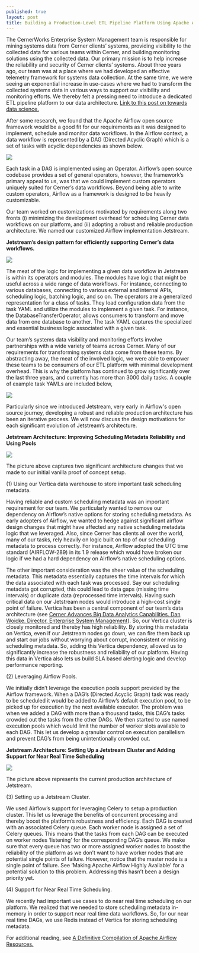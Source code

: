 ```yaml
---
published: true
layout: post
title: Building a Production-Level ETL Pipeline Platform Using Apache Airflow
---
```


The CernerWorks Enterprise System Management team is responsible for mining systems data from Cerner clients’ systems, providing visibility to the collected data for various teams within Cerner, and building monitoring solutions using the collected data. Our primary mission is to help increase the reliability and security of Cerner clients’ systems. About three years ago, our team was at a place where we had developed an effective telemetry framework for systems data collection. At the same time, we were seeing an exponential increase in use-cases where we had to transform the collected systems data in various ways to support our visibility and monitoring efforts. We thereby felt a pressing need to introduce a dedicated ETL pipeline platform to our data architecture. [Link to this post on towards data science.](https://towardsdatascience.com/building-a-production-level-etl-pipeline-platform-using-apache-airflow-a4cf34203fbd?source=friends_link&sk=0f30754578cd9ed92b8ec6dd42c0d8aa) 

After some research, we found that the Apache Airflow open source framework would be a good fit for our requirements as it was designed to implement, schedule and monitor data workflows. In the Airflow context, a data workflow is represented by a DAG (Directed Acyclic Graph) which is a set of tasks with acyclic dependencies as shown below.  

![]({{site.baseurl}}/images/jetstream_architecture/example_dag_in_airflow.PNG)


Each task in a DAG is implemented using an Operator.  Airflow’s open source codebase provides a set of general operators, however, the framework’s primary appeal to us, was that we could implement custom operators uniquely suited for Cerner’s data workflows. Beyond being able to write custom operators, Airflow as a framework is designed to be heavily customizable.  

Our team worked on customizations motivated by requirements along two fronts (i) minimizing the development overhead for scheduling Cerner data workflows on our platform, and (ii) adopting a robust and reliable production architecture. We named our customized Airflow implementation Jetstream.  

**Jetstream’s design pattern for efficiently supporting Cerner’s data workflows.** 

![]({{site.baseurl}}/images/jetstream_architecture/jetstream_data_workflow.PNG)

The meat of the logic for implementing a given data workflow in Jetstream is within its operators and modules. The modules have logic that might be useful across a wide range of data workflows. For instance, connecting to various databases, connecting to various external and internal APIs, scheduling logic, batching logic, and so on. The operators are a generalized representation for a class of tasks. They load configuration data from the task YAML and utilize the modules to implement a given task. For instance, the DatabaseTransferOperator, allows consumers to transform and move data from one database to another. The task YAML captures the specialized and essential business logic associated with a given task.  

Our team’s systems data visibility and monitoring efforts involve partnerships with a wide variety of teams across Cerner. Many of our requirements for transforming systems data come from these teams.  By abstracting away, the meat of the involved logic, we were able to empower these teams to be consumers of our ETL platform with minimal development overhead. This is why the platform has continued to grow significantly over the last three years, and currently has more than 3000 daily tasks. A couple of example task YAMLs are included below, 
  
![]({{site.baseurl}}/images/jetstream_architecture/example_yamls.PNG)

Particularly since we introduced Jetstream, very early in Airflow's open source journey, developing a robust and reliable production architecture has been an iterative process. We will now discuss the design motivations for each significant evolution of Jetstream’s architecture. 

 

**Jetstream Architecture: Improving Scheduling Metadata Reliability and Using Pools** 

![]({{site.baseurl}}/images/jetstream_architecture/jetstream_architecture_iteration_0.PNG)

The picture above captures two significant architecture changes that we made to our initial vanilla proof of concept setup.  

(1) Using our Vertica data warehouse to store important task scheduling metadata. 

 Having reliable and custom scheduling metadata was an important requirement for our team.   We particularly wanted to remove our dependency on Airflow’s native options for storing scheduling metadata. As early adopters of Airflow, we wanted to hedge against significant airflow design changes that might have affected any native scheduling metadata logic that we leveraged. Also, since Cerner has clients all over the world, many of our tasks, rely heavily on logic built on top of our scheduling metadata to process correctly. For instance, Airflow adopted the UTC time standard (AIRFLOW-289) in its 1.9 release which would have broken our logic if we had a hard dependency on Airflow’s native scheduling options.  

The other important consideration was the sheer value of the scheduling metadata. This metadata essentially captures the time intervals for which the data associated with each task was processed. Say our scheduling metadata got corrupted, this could lead to data gaps (missing time intervals) or duplicate data (reprocessed time intervals). Having such critical data on our Jetstream nodes would introduce a high-cost single point of failure. Vertica has been a central component of our team’s data architecture (see [Cerner Advances Big Data Analytics Capabilities. Dan Woicke. Director, Enterprise System Management](https://hp.cioreview.com/cxoinsight/cerner-advances-big-data-analytic-capabilities-nid-11200-cid-59.html)). So, our Vertica cluster is closely monitored and thereby has high reliability. By storing this metadata on Vertica, even if our Jetstream nodes go down, we can fire them back up and start our jobs without worrying about corrupt, inconsistent or missing scheduling metadata. So, adding this Vertica dependency, allowed us to significantly increase the robustness and reliability of our platform.  Having this data in Vertica also lets us build SLA based alerting logic and develop performance reporting.  

(2) Leveraging Airflow Pools.  

We initially didn’t leverage the execution pools support provided by the Airflow framework. When a DAG’s (Directed Acyclic Graph) task was ready to be scheduled it would be added to Airflow’s default execution pool, to be picked up for execution by the next available executor.  The problem was when we added a DAG with more than a thousand tasks, this DAG’s tasks crowded out the tasks from the other DAGs. We then started to use named execution pools which would limit the number of worker slots available to each DAG. This let us develop a granular control on execution parallelism and prevent DAG’s from being unintentionally crowded out.    

**Jetstream Architecture: Setting Up a Jetstream Cluster and Adding Support for Near Real Time Scheduling** 

![]({{site.baseurl}}/images/jetstream_architecture/jetstream_architecture.PNG)

The picture above represents the current production architecture of Jetstream.  

(3) Setting up a Jetstream Cluster.   

We used Airflow’s support for leveraging Celery to setup a production cluster. This let us leverage the benefits of concurrent processing and thereby boost the platform’s robustness and efficiency.  Each DAG is created with an associated Celery queue.  Each worker node is assigned a set of Celery queues. This means that the tasks from each DAG can be executed on worker nodes ‘listening’ for the corresponding DAG’s queue. We make sure that every queue has two or more assigned worker nodes to boost the reliability of the platform as we don’t want to have worker nodes that are potential single points of failure.  However, notice that the master node is a single point of failure.  See ‘Making Apache Airflow Highly Available' for a potential solution to this problem. Addressing this hasn’t been a design priority yet. 

(4) Support for Near Real Time Scheduling.  

We recently had important use cases to do near real time scheduling on our platform. We realized that we needed to store scheduling metadata in-memory in order to support near real time data workflows. So, for our near real time DAGs, we use Redis instead of Vertica for storing scheduling metadata.  

For additional reading, see [A Definitive Compilation of Apache Airflow Resources.](https://towardsdatascience.com/a-definitive-compilation-of-apache-airflow-resources-82bc4980c154)  

 

 

 

 